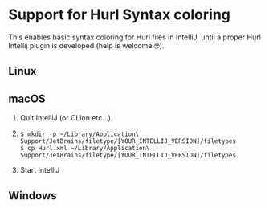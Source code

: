 # Support for Hurl Syntax coloring

This enables basic syntax coloring for Hurl files in IntelliJ, until a proper Hurl Intellij plugin is developed (help
is welcome 🤓).


## Linux

## macOS

1. Quit IntelliJ (or CLion etc...)
2. 
    ```shell
    $ mkdir -p ~/Library/Application\ Support/JetBrains/filetype/[YOUR_INTELLIJ_VERSION]/filetypes
    $ cp Hurl.xml ~/Library/Application\ Support/JetBrains/filetype/[YOUR_INTELLIJ_VERSION]/filetypes
    ```
3. Start IntelliJ

## Windows



